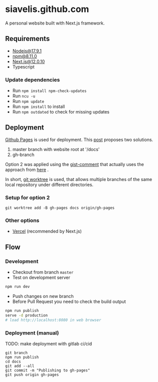 # siavelis.github.com

A personal website built with Next.js framework.

## Requirements

- Nodejs@17.9.1
- npm@8.11.0
- Next.js@12.0.10
- Typescript

### Update dependencies

- Run `npm install npm-check-updates`
- Run `ncu -u`
- Run `npm update`
- Run `npm install` to install
- Run `npm outdated` to check for missing updates

## Deployment

[Github Pages](https://pages.github.com/) is used for deployment.
This [post](https://itnext.io/next-js-app-on-github-pages-768020f2b65e) proposes two solutions.

1. master branch with website root at '/docs'
2. gh-branch

Option 2 was applied using the [gist-comment](https://gist.github.com/cobyism/4730490#gistcomment-3369702)
that actually uses the approach from
[here](https://gohugo.io/hosting-and-deployment/hosting-on-github/#deployment-of-project-pages-from-your-gh-pages-branch)
.

In short, [git worktree](https://git-scm.com/docs/git-worktree) is used, that allows multiple branches of the same local
repository under different directories.

### Setup for option 2

```
git worktree add -B gh-pages docs origin/gh-pages
```

### Other options

- [Vercel](https://nextjs.org/docs/deployment#vercel-recommended) (recommended by Next.js)

## Flow

### Development

- Checkout from branch `master`
- Test on development server

```bash
npm run dev
```

- Push changes on new branch
- Before Pull Request you need to check the build output

```bash
npm run publish
serve -d production
# load http://localhost:8080 in web browser
```

### Deployment (manual)

TODO: make deployment with gitlab ci/cid

```
git branch
npm run publish
cd docs
git add --all 
git commit -m "Publishing to gh-pages"
git push origin gh-pages
```

